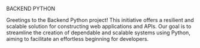 BACKEND PYTHON

Greetings to the Backend Python project! This initiative offers a resilient and scalable solution for constructing web applications and APIs. Our goal is to streamline the creation of dependable and scalable systems using Python, aiming to facilitate an effortless beginning for developers.
